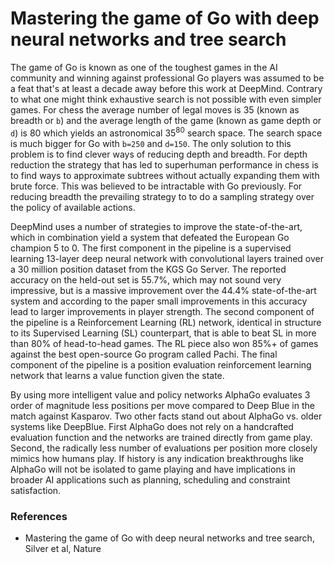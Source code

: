 # Mastering the game of Go with deep neural networks and tree search
The game of Go is known as one of the toughest games in the AI community and winning against professional Go players was assumed to be a feat that's at least a decade away before this work at DeepMind. Contrary to what one might think exhaustive search is not possible with even simpler games. For chess the average number of legal moves is 35 (known as breadth or `b`) and the average length of the game (known as game depth or `d`) is 80 which yields an astronomical 35<sup>80</sup> search space. The search space is much bigger for Go with `b=250` and `d=150`. The only solution to this problem is to find clever ways of reducing depth and breadth. For depth reduction the strategy that has led to superhuman performance in chess is to find ways to approximate subtrees without actually expanding them with brute force. This was believed to be intractable with Go previously. For reducing breadth the prevailing strategy to to do a sampling strategy over the policy of available actions.
     
DeepMind uses a number of strategies to improve the state-of-the-art, which in combination yield a system that defeated the European Go champion 5 to 0. The first component in the pipeline is a supervised learning 13-layer deep neural network with convolutional layers trained over a 30 million position dataset from the KGS Go Server. The reported accuracy on the held-out set is 55.7%, which may not sound very impressive, but is a massive improvement over the 44.4% state-of-the-art system and according to the paper small improvements in this accuracy lead to larger improvements in player strength. The second component of the pipeline is a Reinforcement Learning (RL) network, identical in structure to its Supervised Learning (SL) counterpart, that is able to beat SL in more than 80% of head-to-head games. The RL piece also won 85%+ of games against the best open-source Go program called Pachi. The final component of the pipeline is a position evaluation reinforcement learning network that learns a value function given the state.  

By using more intelligent value and policy networks AlphaGo evaluates 3 order of magnitude less positions per move compared to Deep Blue in the match against Kasparov. Two other facts stand out about AlphaGo vs. older systems like DeepBlue. First AlphaGo does not rely on a handcrafted evaluation function and the networks are trained directly from game play. Second, the radically less number of evaluations per position more closely mimics how humans play. If history is any indication breakthroughs like AlphaGo will not be isolated to game playing and have implications in broader AI applications such as planning, scheduling and constraint satisfaction.

### References
* Mastering the game of Go with deep neural networks and tree search, Silver et al, Nature
